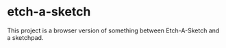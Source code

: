 # etch-a-sketch
This project is a browser version of something between Etch-A-Sketch and a sketchpad.